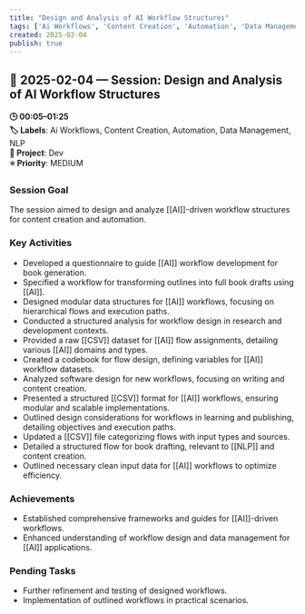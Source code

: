 ```yaml
---
title: "Design and Analysis of AI Workflow Structures"
tags: ['Ai Workflows', 'Content Creation', 'Automation', 'Data Management', 'NLP']
created: 2025-02-04
publish: true
---
```


## 📅 2025-02-04 — Session: Design and Analysis of AI Workflow Structures

**🕒 00:05–01:25**  
**🏷️ Labels**: Ai Workflows, Content Creation, Automation, Data Management, NLP  
**📂 Project**: Dev  
**⭐ Priority**: MEDIUM  


### Session Goal
The session aimed to design and analyze [[AI]]-driven workflow structures for content creation and automation.

### Key Activities
- Developed a questionnaire to guide [[AI]] workflow development for book generation.
- Specified a workflow for transforming outlines into full book drafts using [[AI]].
- Designed modular data structures for [[AI]] workflows, focusing on hierarchical flows and execution paths.
- Conducted a structured analysis for workflow design in research and development contexts.
- Provided a raw [[CSV]] dataset for [[AI]] flow assignments, detailing various [[AI]] domains and types.
- Created a codebook for flow design, defining variables for [[AI]] workflow datasets.
- Analyzed software design for new workflows, focusing on writing and content creation.
- Presented a structured [[CSV]] format for [[AI]] workflows, ensuring modular and scalable implementations.
- Outlined design considerations for workflows in learning and publishing, detailing objectives and execution paths.
- Updated a [[CSV]] file categorizing flows with input types and sources.
- Detailed a structured flow for book drafting, relevant to [[NLP]] and content creation.
- Outlined necessary clean input data for [[AI]] workflows to optimize efficiency.

### Achievements
- Established comprehensive frameworks and guides for [[AI]]-driven workflows.
- Enhanced understanding of workflow design and data management for [[AI]] applications.

### Pending Tasks
- Further refinement and testing of designed workflows.
- Implementation of outlined workflows in practical scenarios.
